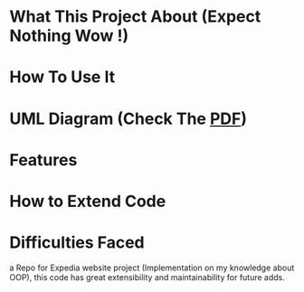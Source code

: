 # What This Project About (Expect Nothing Wow !)
# How To Use It
# UML Diagram (Check The [PDF](https://github.com/assem2002/ExpediaWebsite/blob/1f293ea77a948186e68d2fc821433d8f7bfa95b5/UML%20Digram%20PDF.pdf))
# Features
# How to Extend Code
# Difficulties Faced

a Repo for Expedia website project (Implementation on my knowledge about OOP), this code has great extensibility and maintainability for future adds. 
